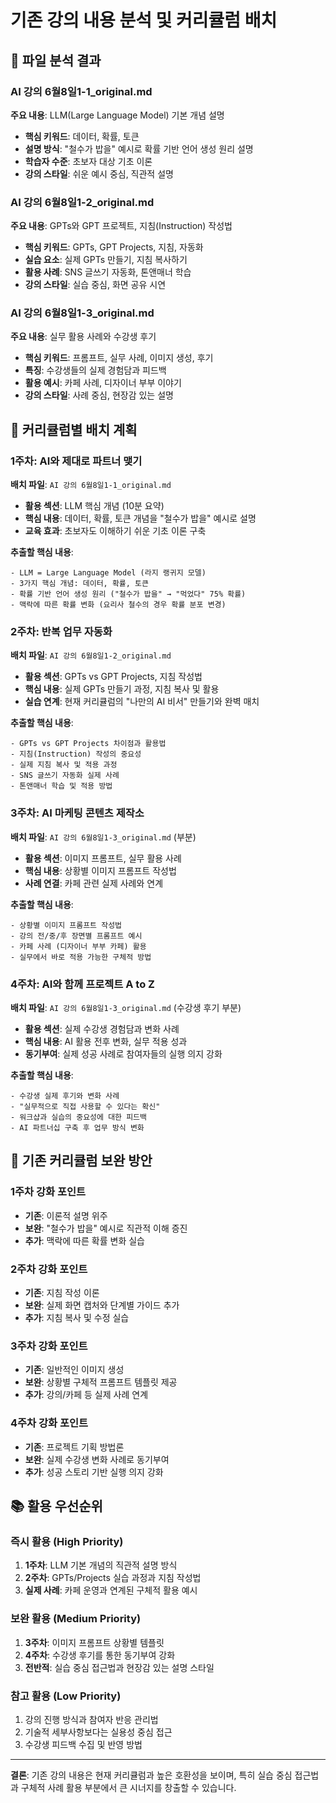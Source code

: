 # 기존 강의 내용 분석 및 커리큘럼 배치

## 📁 파일 분석 결과

### AI 강의 6월8일1-1_original.md
**주요 내용**: LLM(Large Language Model) 기본 개념 설명
- **핵심 키워드**: 데이터, 확률, 토큰
- **설명 방식**: "철수가 밥을" 예시로 확률 기반 언어 생성 원리 설명
- **학습자 수준**: 초보자 대상 기초 이론
- **강의 스타일**: 쉬운 예시 중심, 직관적 설명

### AI 강의 6월8일1-2_original.md  
**주요 내용**: GPTs와 GPT 프로젝트, 지침(Instruction) 작성법
- **핵심 키워드**: GPTs, GPT Projects, 지침, 자동화
- **실습 요소**: 실제 GPTs 만들기, 지침 복사하기
- **활용 사례**: SNS 글쓰기 자동화, 톤앤매너 학습
- **강의 스타일**: 실습 중심, 화면 공유 시연

### AI 강의 6월8일1-3_original.md
**주요 내용**: 실무 활용 사례와 수강생 후기
- **핵심 키워드**: 프롬프트, 실무 사례, 이미지 생성, 후기
- **특징**: 수강생들의 실제 경험담과 피드백
- **활용 예시**: 카페 사례, 디자이너 부부 이야기
- **강의 스타일**: 사례 중심, 현장감 있는 설명

## 🎯 커리큘럼별 배치 계획

### 1주차: AI와 제대로 파트너 맺기
**배치 파일**: `AI 강의 6월8일1-1_original.md`
- **활용 섹션**: LLM 핵심 개념 (10분 요약)
- **핵심 내용**: 데이터, 확률, 토큰 개념을 "철수가 밥을" 예시로 설명
- **교육 효과**: 초보자도 이해하기 쉬운 기초 이론 구축

**추출할 핵심 내용**:
```
- LLM = Large Language Model (라지 랭귀지 모델)
- 3가지 핵심 개념: 데이터, 확률, 토큰
- 확률 기반 언어 생성 원리 ("철수가 밥을" → "먹었다" 75% 확률)
- 맥락에 따른 확률 변화 (요리사 철수의 경우 확률 분포 변경)
```

### 2주차: 반복 업무 자동화
**배치 파일**: `AI 강의 6월8일1-2_original.md`
- **활용 섹션**: GPTs vs GPT Projects, 지침 작성법
- **핵심 내용**: 실제 GPTs 만들기 과정, 지침 복사 및 활용
- **실습 연계**: 현재 커리큘럼의 "나만의 AI 비서" 만들기와 완벽 매치

**추출할 핵심 내용**:
```
- GPTs vs GPT Projects 차이점과 활용법
- 지침(Instruction) 작성의 중요성
- 실제 지침 복사 및 적용 과정
- SNS 글쓰기 자동화 실제 사례
- 톤앤매너 학습 및 적용 방법
```

### 3주차: AI 마케팅 콘텐츠 제작소
**배치 파일**: `AI 강의 6월8일1-3_original.md` (부분)
- **활용 섹션**: 이미지 프롬프트, 실무 활용 사례
- **핵심 내용**: 상황별 이미지 프롬프트 작성법
- **사례 연결**: 카페 관련 실제 사례와 연계

**추출할 핵심 내용**:
```
- 상황별 이미지 프롬프트 작성법
- 강의 전/중/후 장면별 프롬프트 예시
- 카페 사례 (디자이너 부부 카페) 활용
- 실무에서 바로 적용 가능한 구체적 방법
```

### 4주차: AI와 함께 프로젝트 A to Z
**배치 파일**: `AI 강의 6월8일1-3_original.md` (수강생 후기 부분)
- **활용 섹션**: 실제 수강생 경험담과 변화 사례
- **핵심 내용**: AI 활용 전후 변화, 실무 적용 성과
- **동기부여**: 실제 성공 사례로 참여자들의 실행 의지 강화

**추출할 핵심 내용**:
```
- 수강생 실제 후기와 변화 사례
- "실무적으로 직접 사용할 수 있다는 확신"
- 워크샵과 실습의 중요성에 대한 피드백
- AI 파트너십 구축 후 업무 방식 변화
```

## 🔄 기존 커리큘럼 보완 방안

### 1주차 강화 포인트
- **기존**: 이론적 설명 위주
- **보완**: "철수가 밥을" 예시로 직관적 이해 증진
- **추가**: 맥락에 따른 확률 변화 실습

### 2주차 강화 포인트  
- **기존**: 지침 작성 이론
- **보완**: 실제 화면 캡처와 단계별 가이드 추가
- **추가**: 지침 복사 및 수정 실습

### 3주차 강화 포인트
- **기존**: 일반적인 이미지 생성
- **보완**: 상황별 구체적 프롬프트 템플릿 제공
- **추가**: 강의/카페 등 실제 사례 연계

### 4주차 강화 포인트
- **기존**: 프로젝트 기획 방법론
- **보완**: 실제 수강생 변화 사례로 동기부여
- **추가**: 성공 스토리 기반 실행 의지 강화

## 📚 활용 우선순위

### 즉시 활용 (High Priority)
1. **1주차**: LLM 기본 개념의 직관적 설명 방식
2. **2주차**: GPTs/Projects 실습 과정과 지침 작성법
3. **실제 사례**: 카페 운영과 연계된 구체적 활용 예시

### 보완 활용 (Medium Priority)  
1. **3주차**: 이미지 프롬프트 상황별 템플릿
2. **4주차**: 수강생 후기를 통한 동기부여 강화
3. **전반적**: 실습 중심 접근법과 현장감 있는 설명 스타일

### 참고 활용 (Low Priority)
1. 강의 진행 방식과 참여자 반응 관리법
2. 기술적 세부사항보다는 실용성 중심 접근
3. 수강생 피드백 수집 및 반영 방법

---

**결론**: 기존 강의 내용은 현재 커리큘럼과 높은 호환성을 보이며, 특히 실습 중심 접근법과 구체적 사례 활용 부분에서 큰 시너지를 창출할 수 있습니다.